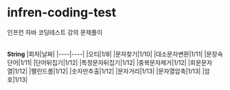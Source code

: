 # infren-coding-test
인프런 자바 코딩테스트 강의 문제풀이 </br></br>

**String**
|회차|날짜|
|----|----|
|오티|1/8|
|문자찾기|1/10|
|대소문자변환|1/11|
|문장속단어|1/11|
|단어뒤집기|1/12|
|특정문자뒤집기|1/12|
|중복문자제거|1/12|
|회문문자열|1/12|
|팰린드롬|1/12|
|숫자만추출|1/12|
|문자거리|1/13|
|문자열압축|1/13|
|암호|1/13|

